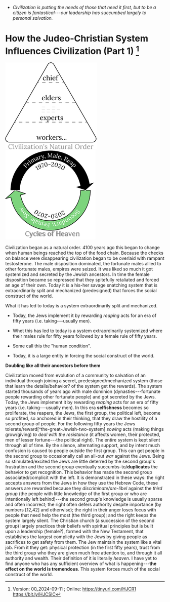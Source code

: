 [^Information]: Version: 00_2024-09-11 ; Online: https://tinyurl.com/HJCR1 https://bit.ly/HJCSIC

* *Civilization is putting the needs of those that need it first, but to be a citizen is fantastical---our leadership has succumbed largely to personal salvation.*

# How the Judeo-Christian System Influences Civilization (Part 1) [^Information]

![](images/05_ages-of-civilization_eden.svg)![](images/10_cycles-of-heaven.svg)

Civilization began as a natural order. 4100 years ago this began to change when human beings reached the top of the food chain. Because the checks on balance were disappearing civilization began to be overlaid with rampant testosterone. The male disposition dominated, the fortunate males allied to other fortunate males, empires were seized. It was liked so much it got systemized and secreted by the Jewish ancestors. In time the female disposition became so repressed that they spitefully retaliated and forced an age of their own. Today it is a his-her savage snatching system that is extraordinarily split and mechanized (predesigned) that forces the social construct of the world.

 What it has led to today is a system extraordinarily split and mechanized.

* Today, the Jews implement it by rewarding *reaping* acts for an era of fifty years (i.e. taking---usually men).
* Whet this has led to today is a system extraordinarily systemized where their males rule for fifty years followed by a female rule of fifty years.

* Some call this the "human condition".
* Today, it is a large entity in forcing the social construct of the world. 

**Doubling like all their ancestors before them**

Civilization moved from evolution of a community to salvation of an individual through joining a secret, predesigned/mechanized system (those that learn the details/behavior? of the system get the rewards). The system started thousands of years ago with male dominion (dynasties---fortunate people rewarding other fortunate people) and got secreted by the Jews. Today, the Jews implement it by rewarding *reaping* acts for an era of fifty years (i.e. taking---usually men). In this era **selfishness** becomes so proliferate, the reapers, the Jews, the first group, the political left, become so profited, so anchored in their thinking, that they draw the hostility of a second group of people. For the following fifty years the Jews tolerate/reward[^the-great-Jewish-two-system] *sowing* acts (making things grow/giving) *to deal with the resistance* (it affects women, their protected, men of lesser fortune---the political right). The entire system is kept silent through all of time. By the silence, alternating support, and by intent much confusion is caused to people outside the first group. This can get people in the second group to occasionally call an all-out *war* against the Jews. Being so stimulated/excited the Jews are little deterred by the second group's frustration and the second group eventually succumbs-to/**duplicates** the behavior to get recognition. This behavior has made the second group associated/complicit with the left. It is demonstrated in these ways: the right accepts answers from the Jews in how they use the Hebrew Code, these answers are rewarded because they *discriminate/are-libel* against the *third group* (the people with little knowledge of the first group or who are intentionally left behind)---the second group's knowledge is usually sparse and often incorrect; the right often defers authority despite importance (by numbers [12,42] and otherwise); the right in their anger loses focus with people that need help the most (the third group); and the right keeps the system largely silent. The Christian church (a succession of the second group) largely practices their beliefs with spiritual principles but is built upon a leadership (female?), formed with the New Testament, that establishes the largest complicity with the Jews by giving people as sacrifices to get safety from them. The Jew maintain the system like a vital job. From it they get: physical protection (in the first fifty years), trust from the third group who they are given much free attention to, and through it all authority and wealth. Their definition of it is literally *heaven*. I have yet to find anyone who has any sufficient overview of what is happening---**the effect on the world is tremendous**. This system forces much of the social construct of the world.